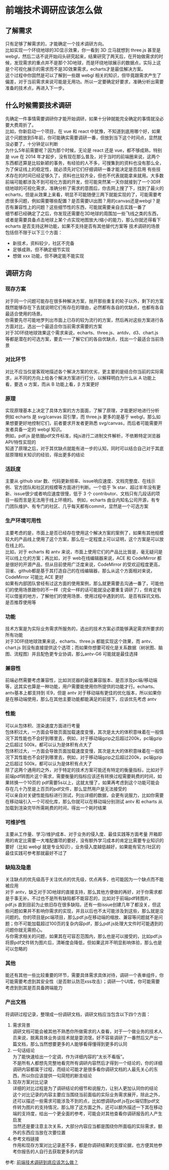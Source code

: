 # 前端技术调研应该怎么做
## 了解需求
只有足够了解需求的，才能确定一个技术调研方向。  
比如实现一个环绕地球的3D显示效果，你一看到 3D 立马就想到 three.js 甚至是 webgl，然后二话不说开始闷头研究起来，结果研究了两天后，在开始做需求的时候，发现需求的重点并不是那个3D地球，而是环绕地球展示的数据点，实际上这是个可视化展示的需求而不是3D效果需求，echarts才是最佳解决方案。  
这个过程中你固然是可以了解到一些跟 webgl 相关的知识，但毕竟跟需求产生了偏差，对于当前需求来说可能是无用功。所以一定要确定好要求，准确分析出需要准备的技术点，再进入下一步。
## 什么时候需要技术调研
先确定一件事情需要调研你才能开始调研，如果十分钟就能完全确定的事情就没必要大费周折了。  
比如，你新启动一个项目，在 vue 和 react 中犹豫，不知道到底用哪个好，如果这个问题放到5年前，你可能确实需要调研一番，但放到当下这个时间点，显然就没必要了，十分钟足以判断  
为什么5年前需要呢？因为那个时候，无论是 react 还是 vue，都不够成熟，特别是 vue 在 2014 年才起步，没有现在那么普及，对于当时的前端圈来说，这两个东西都还算是比较新颖的事务，有经验的人不多，可搜集到的资料也没有那么全，为了保证线上的稳定性，就必须先对它们仔细调研一番才能决定是否启用
有些技术存在的时间已经足够久了，资料也比较齐全，但也不代表就能拿来就用。大多数前端可能都涉及不到可视化方面的开发，但可能突然某一天你就接到了一个3D环绕地球的可视化需求，准确分析了需求的意图后，你去网上搜了下，找到了最火的 echarts，但是从效果上来看，明显不可能随便三两下就能实现的了，可能需要考虑很多问题，例如需要哪些配置？是否需要UI出图？用的canvas还是webgl？是否有兼容性上的问题？这些细节性的东西，可能就需要亲自去实践一番了  
细节都已经确定了之后，你发现还需要在3D地球的周围加一些飞线之类的东西，或者是需要具备点击地球上某个点实现地图放大/缩小的能力，那么你就还得看下 echarts 是否支持这种功能，如果不支持是否有其他替代方案等
技术调研的场景包括但不限于以下三个方面：
- 新技术，资料较少，社区不完备
- 足够成熟，但不确定细节实现
- 想做 xxx 功能，但不确定能不能实现
## 调研方向
### 现存方案
对于同一个问题可能存在很多种解决方案，抛开那些重复的轮子以外，剩下的方案既然能够存在下去就说明它们有存在的理由，必然都有各自的优缺点，也都有各自最适合使用的场景。  
你需要先尽可能地罗列出市面上已存的较为流行的方案，然后再对这些方案进行各方面对比，选出一个最适合你当前需求需要的方案  
对于3D环绕地球效果这个需求来说，echarts、three.js、antdv、d3、chart.js 等都是潜在的可选方案，要去一一了解它们的各自优缺点，找出一个最适合当前场景
### 对比环节
对比不应当仅是客观地描述各个解决方案的优劣，更主要的是结合你当前的实际需求，从不同的方向上给各个解决方案进行打分，以解释明白为什么从 A 功能上看，要选 α 方案，而从 B 功能上看，β 方案更好
### 原理
实现原理基本上决定了具体方案的方方面面，了解了原理，才能更好地进行分析  
例如 echarts 是 svg/canvas 双引擎，而 three.js 更多的是基于 webgl，那么如果想要更好地控制它们，前者要求开发者更熟悉 svg/canvas，而后者可能需要开发者具备一定的 webgl 知识。  
例如，pdf.js 是依据pdf文件标准，纯js进行二进制文件解析，不依赖特定浏览器API/特性实现的  
知道了原理之后，对于其优缺点就能有进一步的认知，同时可以结合自己对于其底层原理相关知识的经验，得出更多的结论
### 活跃度
主要从 github star 数、代码更新频率、issue响应速度、文档完整度、在线示例、官方团队和社区的规模等方面进行判断。一个低于 1k star、超过半年没有更新、issue很少或者响应速度很慢，低于 3 个 contributor、文档只有几段话的项目一般而言是无法用于线上环境的。
例如，echarts 由业内知名公司开源，有专门团队维护、有专门的社区、几乎每天都有commit，显然是一个可选方案
### 生产环境可用性
主要考虑的是，市面上是否已经存在使用这个解决方案的案例了，如果有其他规模较大的产品线上使用了这个方案，那么在一定程度上可以证明，这个方案是可以放在线上的。  
比如，对于 echarts 和 antv 来说，市面上使用它们的产品比比皆是，毫无疑问是可以线上化的方案；再比如，对于 web在线编辑器来说，ACE 和 CodeMirror 都是很好的开源产品，但从目前使用广泛度来说，CodeMirror 的受欢迎程度更高，羽雀、github都是基于其打造自己的在线编辑器，那么从这个方面相对来说，CodeMirror 可能比 ACE 更好  
如果有内部团队曾经有过这方面的使用案例，那么就更需要去沟通一番了，可能他们的使用场景跟你的不一样（完全一样的话可能就没必要重复调研了），但肯定有可以借鉴的地方，了解他们的使用场景、使用过程中遇到的坑、是否有踩坑文档、是否推荐使用等  
### 功能  
技术方案是为实际业务需求所服务的，选出的技术方案必须能够满足需求所要求的所有功能  
对于3D环绕地球效果来说，echarts、three.js 都能实现这个效果，而 antv、chart.js 则没有直接提供这个选项；而如果你想要可视化是关系数据（树状图、脑图、流程图）并且配色更专业协调，那么antv-G6 可能就是最佳选择  
### 兼容性
前端必然需要考虑兼容性，比如浏览器的最低兼容版本、是否涉及pc端/移动端等，这其实也算是一种功能，用户需要能使用你所提供的功能才行。echarts、antv基本上都支持到 IE9，但是 antv 对于移动端有更佳的优化版本，所以如果你是在移动端使用，那么在其他主要功能都能满足的前提下，应该优先考虑 antv
### 性能
可以从包体积、渲染速度方面进行考量  
包体积过大，一方面会导致页面加载速度变慢，其次是太大的体积意味着在一般情况下其性能也不会好到哪里去，例如，对于移动端gzip之后超过200k，pc端gzip之后超过 500k，都可以认为是体积有点大了  
包体积过大，一方面会导致页面加载速度变慢，其次是太大的体积意味着在一般情况下其性能也不会好到哪里去，例如，对于移动端gzip之后超过200k，pc端gzip之后超过 500k，都可以认为是体积有点大了  
除了这两个通用的之外，对于特定的技术方案可能还有特定的衡量指标，比如对于前端pdf转图片这个需求，需要衡量的指标应该还有转换过程需要耗费的时间，如果转换一个10页的 pdf需要5s以上，这就太慢了，如果再考虑到这个功能可能会存在几十乃至是上百页的pdf文件，那么显然用户是无法接受的   
可以亲自对关键性能指标进行测试，列出详细的数据，会更有说服力，比如你需要在移动端引入一个可视化库，那么你就可以在移动端分别测试 antv 和 echarts 从加载到渲染完毕所需耗费的时间，得出一个耗时结果  
### 可维护性
主要从工作量、学习/维护成本、对于业务的侵入度、最佳实践等方面考量 
开箱即用的肯定比需要一大堆配置项的要好，没有额外学习成本的肯定比需要专业知识的要好（比如 webgl 就是专业知识），业务侵入度越低越好，如果能有官方/社区的最佳实践可参考那就最好不过了  
### 缺陷及隐患
关注缺点的优先级高于关注优点的优先级，优点再多，也可能因为一个缺点而不能被应用  
对于 antv，缺乏对于3D地球的直接支持，那么其他方便做的再好，对于你需求都是于事无补。不过也不是所有缺陷都不能容忍的，比如对于前端pdf转图片，pdf.js 直到目前为止依旧存在很多缺陷，还有一些issue创建几年了都没关，但这些问题如果并不影响你需求的实现，并且以后也不太可能涉及到这些，那么就是没问题的。你的项目是pc端项目，那么pdf.js在移动端的缩放、兼容等问题就不是问题；你不可能加载超过100页的复杂内容pdf，那么pdf.js处理大文件时可能遇到的问题你就无需担心。  
与你需求相关的问题，如果其在可容忍范围内，那么也是可以接受的，比如pdf.js将原pdf文件转为图片后，清晰度会降低，但如果这并不明显影响体验，那么也是可以忽略的
### 其他
能还有其他一些比较重要的环节，需要具体需求具体对待，调研一个表单组件，你可能需要考虑到其安全性（是否默认防范xss攻击）；调研一个UI库，你可能需要考虑到到其是否具备跨端能力
### 产出文档
将调研过程记录，整理成一份调研文档，调研文档应当包含以下四个方面：
1. 需求背景  
调研文档可能会被其他不熟悉你所做需求的人查看，对于一个做业务的技术人员来说，脱离具体业务谈技术就是耍流氓，好不容易调研了一番然后又产出一篇文档，那么当然想要更多的人能够看得懂得到更多的认同  
2. 一句话结论  
为了能快速给出一个定调，作为详细内容的“太长不看版”。  
不是所有人都想先完整地看完所有调研内容然后才得到一个结论的，你的详细调研内容都属于过程，而结论可能才是很多看你调研文档的人最先关心的东西，所以你应该提供一句简短的断言结论
3. 现存方案对比记录  
详细的对比过程是为了调研结论的细节和说服力，让别人更加认同你的结论  
这个对比记录的内容主要应当围绕当前面临的实际业务需求展开，除此之外，还可以描述一些需求可能涉及不到的点，比如想调研pdf.js在pc端切割pdf文件转为图片的支持情况，那么除了这方面之外，还可以额外描述一下其在移动端的支持度，给出一个更全面的参考，可能会对其他查看你调研报告的人产生启发  
当然还是要注意主次关系，大部分内容应当都是围绕你所面临的实际需求，额外的东西应当放在次要位置
4. 参考文档链接  
作用和现存方案对比记录差不多，都是你调研结果的支撑论据，也方便其他参考你报告的人自行去获取更多的内容

参考:
[前端技术调研到底应该怎么做？](https://mp.weixin.qq.com/s/zeuZ-2PzaIplk-qHlDsOYg)
